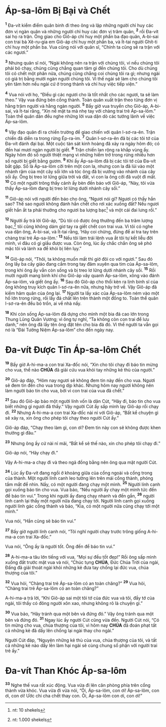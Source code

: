 # Áp-sa-lôm Bị Bại và Chết

<sup><b>1</b></sup> Đa-vít kiểm điểm quân binh đi theo ông và lập những người chỉ huy các đơn vị ngàn quân và những người chỉ huy các đơn vị trăm quân, <sup><b>2</b></sup> rồi Đa-vít sai họ ra trận. Ông giao cho Giô-áp chỉ huy một phần ba đạo quân, A-bi-sai con trai bà Xê-ru-gia em Giô-áp chỉ huy một phần ba, và Ít-tai người Ghít-ti chỉ huy một phần ba. Vua cũng nói với quân sĩ, “Chính ta cũng sẽ ra trận với các ngươi.”

<sup><b>3</b></sup> Nhưng quân sĩ nói, “Ngài không nên ra trận với chúng tôi, vì nếu chúng tôi phải bỏ chạy, chúng cũng chẳng quan tâm gì đến chúng tôi. Cho dù chúng tôi có chết một phân nửa, chúng cũng chẳng coi chúng tôi ra gì; nhưng ngài có giá trị bằng mười ngàn người chúng tôi. Vì thế ngài sẽ làm cho chúng tôi yên tâm hơn nếu ngài cứ ở trong thành và chỉ huy việc tiếp viện.”

<sup><b>4</b></sup> Vua nói với họ, “Điều gì các ngươi cho là tốt nhất cho các ngươi, ta sẽ làm theo.” Vậy vua đứng bên cổng thành. Toàn quân xuất trận theo từng đơn vị hằng trăm người và hằng ngàn người. <sup><b>5</b></sup> Bấy giờ vua truyền cho Giô-áp, A-bi-sai, và Ít-tai rằng, “Xin nể mặt ta mà nhẹ tay với chàng trai trẻ Áp-sa-lôm.” Toàn thể quân dân đều nghe những lời vua dặn dò các tướng lãnh về việc Áp-sa-lôm.

<sup><b>6</b></sup> Vậy đạo quân đi ra chiến trường để giao chiến với quân I-sơ-ra-ên. Trận chiến đã diễn ra trong rừng Ép-ra-im. <sup><b>7</b></sup> Quân I-sơ-ra-ên đã bị các tôi tớ của Đa-vít đánh đại bại. Một cuộc tàn sát kinh hoàng đã xảy ra ngày hôm đó; có đến hai mươi ngàn người bị giết. <sup><b>8</b></sup> Trận chiến lan rộng ra khắp vùng ấy. Ngày hôm đó số người thiệt mạng vì những hiểm trở trong rừng nhiều hơn số người bị giết bằng gươm. <sup><b>9</b></sup> Khi ấy Áp-sa-lôm đã bị các tôi tớ của Đa-vít bắt gặp. Số là Áp-sa-lôm cỡi trên một con la, nhưng con la đã lủi vào một nhánh rậm của một cây sồi lớn và tóc ông đã bị vướng vào nhánh của cây sồi ấy. Ông bị treo lơ lửng giữa trời và đất, vì con la ông cỡi đã vuột đi mất. <sup><b>10</b></sup> Có một người trông thấy cảnh ấy bèn đến báo với Giô-áp, “Này, tôi vừa thấy Áp-sa-lôm đang bị treo lơ lửng dưới nhánh cây sồi.”

<sup><b>11</b></sup> Giô-áp nói với người đến báo cho ông, “Ngươi nói gì? Ngươi có thấy hắn sao? Thế sao ngươi không đánh hắn chết cho rơi xác xuống đất? Nếu ngươi giết hắn ắt ta phải thưởng cho ngươi ba lượng bạc[^1-b3e60fa6-d838-40cd-9848-3d1fc0533435] và một cái đai lưng rồi.”

<sup><b>12</b></sup> Người ấy trả lời Giô-áp, “Dù tôi có được ông thưởng đến ba trăm lượng bạc,[^2-b3e60fa6-d838-40cd-9848-3d1fc0533435] tôi cũng không dám giơ tay ra giết chết con trai vua. Vì tôi có nghe vua dặn ông, A-bi-sai, và Ít-tai rằng, ‘Hãy coi chừng, đừng để ai tra tay trên chàng trai trẻ Áp-sa-lôm.’ <sup><b>13</b></sup> Nếu tôi làm trái lệnh vua ắt tôi tự kết liễu đời mình, vì đâu có gì giấu được vua. Còn ông, lúc ấy chắc chắn ông sẽ phó mặc tôi và lánh xa để khỏi bị liên lụy.”

<sup><b>14</b></sup> Giô-áp nói, “Thôi, ta không muốn mất thì giờ đôi co với ngươi.” Sau đó ông lấy ba cây giáo đang cầm trong tay đâm xuyên qua tim của Áp-sa-lôm, trong khi ông ấy vẫn còn sống và bị treo lơ lửng dưới nhánh cây sồi. <sup><b>15</b></sup> Rồi mười người mang binh khí cho Giô-áp vây quanh Áp-sa-lôm, xông vào đánh Áp-sa-lôm, và giết ông ấy. <sup><b>16</b></sup> Sau đó Giô-áp cho thổi kèn ra lịnh binh sĩ của ông không truy kích quân I-sơ-ra-ên nữa, nhưng hãy trở về. Vậy Giô-áp đã kiềm hãm quân của ông lại. <sup><b>17</b></sup> Người ta lấy xác của Áp-sa-lôm ném vào một hố lớn trong rừng, rồi lấy đá chất lên trên thành một đống to. Toàn thể quân I-sơ-ra-ên đều bỏ trốn, ai về nhà nấy.

<sup><b>18</b></sup> Khi còn sống Áp-sa-lôm đã dựng cho mình một bia đá cao lớn trong Thung Lũng Quân Vương; vì ông tự nghĩ, “Ta không còn con trai để lưu danh,” nên ông đã lấy tên ông đặt tên cho bia đá đó. Vì thế người ta vẫn gọi nó là “Đài Tưởng Niệm Áp-sa-lôm” cho đến ngày nay.

# Đa-vít Được Tin Áp-sa-lôm Chết

<sup><b>19</b></sup> Bấy giờ A-hi-ma-a con trai Xa-đốc nói, “Xin cho tôi chạy đi báo tin mừng cho vua, thể nào **CHÚA** đã giải cứu vua khỏi tay những kẻ thù của người.”

<sup><b>20</b></sup> Giô-áp đáp, “Hôm nay ngươi sẽ không đem tin này đến cho vua. Ngươi sẽ đem tin đến cho vua trong dịp khác. Nhưng hôm nay ngươi không nên làm người báo tin cho vua, bởi vì con trai của vua đã chết.”

<sup><b>21</b></sup> Sau đó Giô-áp bảo một người lính vốn là dân Cút, “Hãy đi, báo tin cho vua biết những gì ngươi đã thấy.” Vậy người Cút ấy sấp mình lạy Giô-áp rồi chạy đi. <sup><b>22</b></sup> Nhưng A-hi-ma-a con trai Xa-đốc nài nỉ với Giô-áp, “Bất kể chuyện gì sẽ xảy ra, xin ông cho phép tôi chạy theo người Cút ấy.”

Giô-áp đáp, “Chạy theo làm gì, con ơi? Đem tin này con sẽ không được khen thưởng gì đâu.”

<sup><b>23</b></sup> Nhưng ông ấy cứ nài nỉ mãi, “Bất kể sẽ thế nào, xin cho phép tôi chạy đi.”

Giô-áp nói, “Hãy chạy đi.”

Vậy A-hi-ma-a chạy đi và theo ngả đồng bằng nên ông qua mặt người Cút.

<sup><b>24</b></sup> Lúc ấy Đa-vít đang ngồi ở khoảng giữa của cổng ngoài và cổng trong của thành. Một người lính canh leo tường lên trên mái cổng thành, phóng tầm mắt để nhìn. Nầy, có một người đang chạy một mình. <sup><b>25</b></sup> Người lính canh gọi xuống báo tin cho vua. Vua bảo, “Nếu người ấy chạy một mình tức đến để báo tin vui.” Trong khi người ấy đang chạy nhanh và đến gần, <sup><b>26</b></sup> người lính canh lại thấy một người nữa đang chạy tới. Người lính canh gọi xuống người lính gác cổng thành và báo, “Kìa, có một người nữa cũng chạy tới một mình.”

Vua nói, “Hắn cũng sẽ báo tin vui.”

<sup><b>27</b></sup> Bấy giờ người lính canh nói, “Tôi nghĩ người chạy trước trông giống A-hi-ma-a con trai Xa-đốc.”

Vua nói, “Ông ấy là người tốt. Ông đến để báo tin vui.”

<sup><b>28</b></sup> A-hi-ma-a tâu lớn tiếng với vua, “Mọi sự đều tốt đẹp!” Rồi ông sấp mình xuống đất trước mặt vua và nói, “Chúc tụng **CHÚA**, Đức Chúa Trời của ngài, Đấng đã giải thoát ngài khỏi những kẻ đưa tay chống lại đức vua, chúa thượng của tôi.”

<sup><b>32</b></sup> Vua hỏi, “Chàng trai trẻ Áp-sa-lôm có an toàn chăng?” <sup><b>29</b></sup> Vua hỏi, “Chàng trai trẻ Áp-sa-lôm có an toàn chăng?”

A-hi-ma-a trả lời, “Khi Giô-áp sai một tôi tớ của đức vua và tôi, đầy tớ của ngài, tôi thấy có đông người xôn xao, nhưng không rõ là chuyện gì.”

<sup><b>30</b></sup> Vua bảo, “Hãy tránh qua một bên và đứng đó.” Vậy ông tránh qua một bên và đứng đó. <sup><b>31</b></sup> Ngay lúc ấy người Cút cũng vừa đến. Người Cút nói, “Có tin mừng cho vua, chúa thượng của tôi, vì hôm nay **CHÚA** đã đoán phạt tất cả những kẻ đã dấy lên chống lại ngài thay cho ngài.”

Người Cút đáp, “Nguyện những kẻ thù của vua, chúa thượng của tôi, và tất cả những kẻ nào dấy lên làm hại ngài sẽ cùng chung số phận với người trai trẻ ấy.”

# Đa-vít Than Khóc Áp-sa-lôm

<sup><b>33</b></sup> Nghe thế vua rất xúc động. Vua vừa đi lên căn phòng phía trên cổng thành vừa khóc. Vua vừa đi vừa nói, “Ôi, Áp-sa-lôm, con ơi! Áp-sa-lôm, con ơi, con ơi! Ước chi cha chết thay con. Ôi, Áp-sa-lôm con ơi, con ơi!”

[^1-b3e60fa6-d838-40cd-9848-3d1fc0533435]: nt: 10 shekels

[^2-b3e60fa6-d838-40cd-9848-3d1fc0533435]: nt: 1.000 shekels
